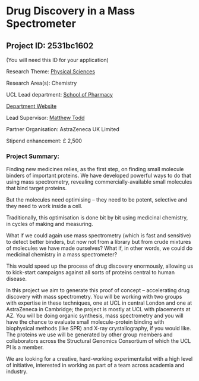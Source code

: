 # Drug Discovery in a Mass Spectrometer

## Project ID: **2531bc1602**
(You will need this ID for your application)

Research Theme: [Physical Sciences](../themes/physical-sciences.md)

Research Area(s):
Chemistry

UCL Lead department: [School of Pharmacy](../departments/school-of-pharmacy.md)

[Department Website](https://www.ucl.ac.uk/pharmacy)

Lead Supervisor: [Matthew Todd](https://profiles.ucl.ac.uk/69510)

Partner Organisation: AstraZeneca UK Limited

Stipend enhancement: £ 2,500

### Project Summary:

Finding new medicines relies, as the first step, on finding small molecule binders of important proteins. We have developed powerful ways to do that using mass spectrometry, revealing commercially-available small molecules that bind target proteins.

But the molecules need optimising – they need to be potent, selective and they need to work inside a cell.

Traditionally, this optimisation is done bit by bit using medicinal chemistry, in cycles of making and measuring. 

What if we could again use mass spectrometry (which is fast and sensitive) to detect better binders, but now not from a library but from crude mixtures of molecules we have made ourselves? What if, in other words, we could do medicinal chemistry in a mass spectrometer?

This would speed up the process of drug discovery enormously, allowing us to kick-start campaigns against all sorts of proteins central to human disease.

In this project we aim to generate this proof of concept – accelerating drug discovery with mass spectrometry. You will be working with two groups with expertise in these techniques, one at UCL in central London and one at AstraZeneca in Cambridge; the project is mostly at UCL with placements at AZ. You will be doing organic synthesis, mass spectrometry and you will have the chance to evaluate small molecule-protein binding with biophysical methods (like SPR) and X-ray crystallography, if you would like. The proteins we use will be generated by other group members and collaborators across the Structural Genomics Consortium of which the UCL PI is a member.

We are looking for a creative, hard-working experimentalist with a high level of initiative, interested in working as part of a team across academia and industry.
